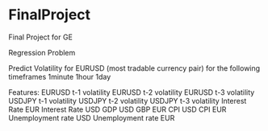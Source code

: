 # FinalProject
Final Project for GE

Regression Problem

Predict Volatility for EURUSD (most tradable currency pair) for the following timeframes
1minute
1hour
1day

Features:
EURUSD t-1 volatility 
EURUSD t-2 volatility
EURUSD t-3 volatility
USDJPY t-1 volatility
USDJPY t-2 volatility
USDJPY t-3 volatility
Interest Rate EUR
Interest Rate USD
GDP USD
GBP EUR
CPI USD
CPI EUR
Unemployment rate USD
Unemployment rate EUR
